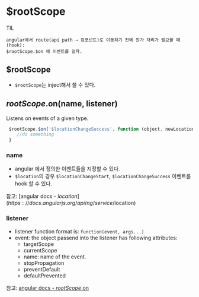 # $rootScope

TIL
 
```
angular에서 route(api path → 컴포넌트)로 이동하기 전에 뭔가 처리가 필요할 때(hook):
$rootScope.$on 에 이벤트를 걸자.
```

## $rootScope

- `$rootScope`는 inject해서 쓸 수 있다.

## $rootScope.$on(name, listener)

Listens on events of a given type. 

```javascript
 $rootScope.$on('$locationChangeSuccess', function (object, newLocation, oldLocation) {
 	//do something
 }                                                    
```
### name 

- angular 에서 정의한 이벤트들을 지정할 수 있다.
- `$location`의 경우 `$locationChangeStart`, `$locationChangeSuccess` 이벤트를 hook 할 수 있다.

참고: [angular docs - $location](https://docs.angularjs.org/api/ng/service/$location)

### listener

- listener function format is: `function(event, args...)`
- event: the object passend into the listener has following attributes:
	- targetScope
	- currentScope
	- name: name of the event.
	- stopPropagation
	- preventDefault
	- defaultPrevented
	
참고: [angular docs - $rootScope.$on](https://docs.angularjs.org/api/ng/type/$rootScope.Scope#$on)


